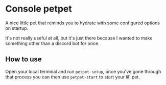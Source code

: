 # Console petpet

A nice little pet that reminds you to hydrate with some configured options on startup.

It's not really useful at all, but it's just there because I wanted to make something other than a discord bot for once.

## How to use

Open your local terminal and run `petpet-setup`, once you've gone through that process you can then use `petpet-start`
to start your lil' pet.